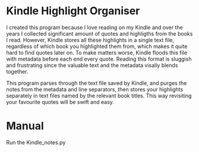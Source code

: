 # Kindle Highlight Organiser
I created this program because I love reading on my Kindle and over the years I collected significant amount of quotes and highligths from the books I read. However, Kindle stores all these highlights in a single text file, regardless of which book you highlighted them from, which makes it quite hard to find quotes later on. To make matters worse, Kindle floods this file with metadata before each end every quote. Reading this format is sluggish and frustrating since the valuable text and the metadata visally blends together.

This program parses through the text file saved by Kindle, and purges the notes from the metadata and line separators, then stores your highlights separately in text files named by the relevant book titles. This way revisiting your favourite quotes will be swift and easy. 

# Manual
Run the Kindle_notes.py
